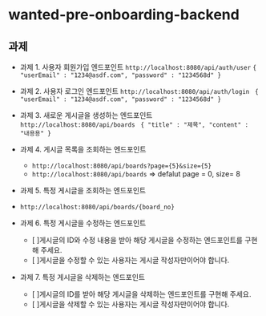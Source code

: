 # wanted-pre-onboarding-backend
## 과제
- 과제 1. 사용자 회원가입 엔드포인트
  `http://localhost:8080/api/auth/user`
  `{
    "userEmail" : "1234@asdf.com",
    "password" : "1234568d"
  }`
- 과제 2. 사용자 로그인 엔드포인트
  `http://localhost:8080/api/auth/login`
 ` {
      "userEmail" : "1234@asdf.com",
      "password" : "1234568d"
  }`
  
- 과제 3. 새로운 게시글을 생성하는 엔드포인트
  `http://localhost:8080/api/boards`
 ` {
    "title" : "제목",
    "content" : "내용용"
  }`
- 과제 4. 게시글 목록을 조회하는 엔드포인트
  - `http://localhost:8080/api/boards?page={5}&size={5}`
  - `http://localhost:8080/api/boards` => defalut page = 0, size= 8

- 과제 5. 특정 게시글을 조회하는 엔드포인트
- `http://localhost:8080/api/boards/{board_no}`

- 과제 6. 특정 게시글을 수정하는 엔드포인트
  - [ ]게시글의 ID와 수정 내용을 받아 해당 게시글을 수정하는 엔드포인트를 구현해 주세요.
  - [ ]게시글을 수정할 수 있는 사용자는 게시글 작성자만이어야 합니다.
- 과제 7. 특정 게시글을 삭제하는 엔드포인트
  - [ ]게시글의 ID를 받아 해당 게시글을 삭제하는 엔드포인트를 구현해 주세요.
  - [ ]게시글을 삭제할 수 있는 사용자는 게시글 작성자만이어야 합니다.
